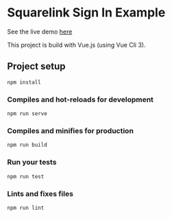 # Squarelink Sign In Example

See the live demo [here](https://squarelink-inc.github.io/Sign-In-Example)

This project is build with Vue.js (using Vue Cli 3).

## Project setup
```
npm install
```

### Compiles and hot-reloads for development
```
npm run serve
```

### Compiles and minifies for production
```
npm run build
```

### Run your tests
```
npm run test
```

### Lints and fixes files
```
npm run lint
```

